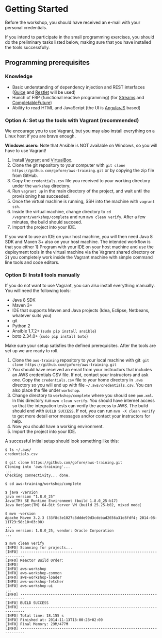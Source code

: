 
# Getting Started

Before the workshop, you should have received an e-mail with your personal credentials.

If you intend to participate in the small programming exercises, you should do the preliminary tasks listed below, making sure that you have installed the tools successfully.

## Programming prerequisites

### Knowledge

- Basic understanding of dependency injection and REST interfaces ([Guice](https://github.com/google/guice/wiki/GettingStarted) and [Restlet](http://restlet.com/learn/tutorial/2.2/) will be used)
- Hunch of FRP (functional reactive programming) (for [Streams](http://winterbe.com/posts/2014/07/31/java8-stream-tutorial-examples/) and [CompletableFuture](http://www.nurkiewicz.com/2013/05/java-8-definitive-guide-to.html))
- Ability to read HTML and JavaScript (the UI is [AngularJS](https://docs.angularjs.org/tutorial) based)

### Option A: Set up the tools with Vagrant (recommended)

We encourage you to use Vagrant, but you may also install everything on a Linux host if you are brave enough.

**Windows users:** Note that Ansible is NOT available on Windows, so you will have to use Vagrant!

1. Install [Vagrant](https://www.vagrantup.com/) and [VirtualBox](https://www.virtualbox.org/).
2. Clone the git repository to your computer with `git clone https://github.com/gofore/aws-training.git` or by copying the zip file from GitHub.
3. Copy the `credentials.csv` file you received to your working directory under the `workshop` directory.
4. Run `vagrant up` in the main directory of the project, and wait until the provisioning has succeeded.
5. Once the virtual machine is running, SSH into the machine with `vagrant ssh`.
6. Inside the virtual machine, change directory to `cd /vagrant/workshop/complete` and run `mvn clean verify`. After a few minutes, the build should succeed.
7. Import the project into your IDE.

If you want to use an IDE on your host machine, you will then need Java 8 SDK and Maven 3+ also on your host machine. The intended workflow is that you either 1) Program with your IDE on your host machine and use the deployment tools in the virtual machine via the Vagrant shared directory or 2) you completely work inside the Vagrant machine with simple command line tools and code editors.

### Option B: Install tools manually

If you do not want to use Vagrant, you can also install everything manually. You will need the following tools:

- Java 8 SDK
- Maven 3+
- IDE that supports Maven and Java projects (Idea, Eclipse, Netbeans, whatever suits you)
- git
- Python 2
- Ansible 1.7.2+ (`sudo pip install ansible`)
- boto 2.34.0+ (`sudo pip install boto`)

Make sure your setup satisfies the defined prerequisites. After the tools are set up we are ready to roll.

1. Clone the `aws-training` repository to your local machine with git: `git clone https://github.com/gofore/aws-training.git`
2. You should have received an email from your instructors that includes an AWS credentials CSV file. If not, contact your instructors and ask one. Copy the `credentials.csv` file to your home directory in `.aws` directory so you will end up with file `~/.aws/credentials.csv`. You can also place the file under `workshop`.
3. Change directory to `workshop/complete` where you should see `pom.xml`. In this directory run `mvn clean verify`. You should have internet access so that the integration tests can verify the access to AWS. The build should end with `BUILD SUCCESS`. If not, you can run `mvn -X clean verify` to get more detail error messages and/or contact your instructors for help.
4. Now you should have a working environment.
5. Import the project into your IDE.

A successful initial setup should look something like this:
```
$ ls ~/.aws/
credentials.csv

$ git clone https://github.com/gofore/aws-training.git
Cloning into 'aws-training'...
...
Checking connectivity... done.

$ cd aws-training/workshop/complete

$ java -version
java version "1.8.0_25"
Java(TM) SE Runtime Environment (build 1.8.0_25-b17)
Java HotSpot(TM) 64-Bit Server VM (build 25.25-b02, mixed mode)

$ mvn -version
Apache Maven 3.2.3 (33f8c3e1027c3ddde99d3cdebad2656a31e8fdf4; 2014-08-11T23:58:10+03:00)
...
Java version: 1.8.0_25, vendor: Oracle Corporation
...

$ mvn clean verify
[INFO] Scanning for projects...
[INFO] ------------------------------------------------------------------------
[INFO] Reactor Build Order:
[INFO] 
[INFO] aws-workshop
[INFO] aws-workshop-common
[INFO] aws-workshop-loader
[INFO] aws-workshop-fetcher
[INFO] aws-workshop-ui
...
[INFO] ------------------------------------------------------------------------
[INFO] BUILD SUCCESS
[INFO] ------------------------------------------------------------------------
[INFO] Total time: 18.155 s
[INFO] Finished at: 2014-11-13T13:00:28+02:00
[INFO] Final Memory: 29M/477M
[INFO] ------------------------------------------------------------------------
```
